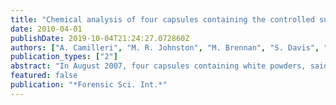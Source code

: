 ```yaml
---
title: "Chemical analysis of four capsules containing the controlled substance analogues 4-methylmethcathinone, 2-fluoromethamphetamine, alpha-phthalimidopropiophenone and N-ethylcathinone"
date: 2010-04-01
publishDate: 2019-10-04T21:24:27.072860Z
authors: ["A. Camilleri", "M. R. Johnston", "M. Brennan", "S. Davis", "D. G. Caldicott"]
publication_types: ["2"]
abstract: "In August 2007, four capsules containing white powders, said to have originated from an Israel-based Internet company \"Neorganics\", were anonymously delivered to the Royal Adelaide Hospital, South Australia. The capsules were analysed and the active components were identified including 4-methylmethcathinone, 2-fluoromethamphetamine, alpha-phthalimidopropiophenone and N-ethylcathinone, all of which were unlisted within South Australian controlled substance regulations. We examined the relevant scientific literature surrounding these chemicals and present both GCMS and NMR data for 4-methylmethcathinone and alpha-phthalimidopropiophenone, which have previously received little attention. We also present the vapour- and condensed-phase infrared spectra (IR) of 4-methylmethcathinone as these have also not been reported in the literature previously. We discuss the issues surrounding whether these chemicals can be classified as controlled substance analogues and the likely impact this could have on prosecutions of individuals distributing these products."
featured: false
publication: "*Forensic Sci. Int.*"
---
```


